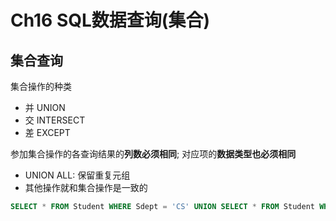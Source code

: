 # Ch16 SQL数据查询(集合)

## 集合查询
集合操作的种类
- 并 UNION
- 交 INTERSECT
- 差 EXCEPT

参加集合操作的各查询结果的**列数必须相同**; 对应项的**数据类型也必须相同**

- UNION ALL: 保留重复元组
- 其他操作就和集合操作是一致的

```SQL
SELECT * FROM Student WHERE Sdept = 'CS' UNION SELECT * FROM Student WHERE Sage<=19;
```